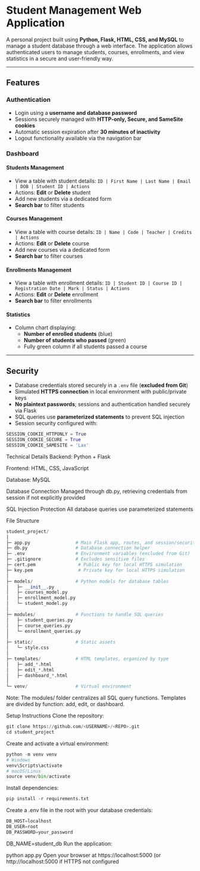 # Student Management Web Application

A personal project built using **Python, Flask, HTML, CSS, and MySQL** to manage a student database through a web interface. The application allows authenticated users to manage students, courses, enrollments, and view statistics in a secure and user-friendly way.

---

## Features

### Authentication
- Login using a **username and database password**  
- Sessions securely managed with **HTTP-only, Secure, and SameSite cookies**  
- Automatic session expiration after **30 minutes of inactivity**  
- Logout functionality available via the navigation bar  

### Dashboard

#### Students Management
- View a table with student details: `ID | First Name | Last Name | Email | DOB | Student ID | Actions`  
- Actions: **Edit** or **Delete** student  
- Add new students via a dedicated form  
- **Search bar** to filter students  

#### Courses Management
- View a table with course details: `ID | Name | Code | Teacher | Credits | Actions`  
- Actions: **Edit** or **Delete** course  
- Add new courses via a dedicated form  
- **Search bar** to filter courses  

#### Enrollments Management
- View a table with enrollment details: `ID | Student ID | Course ID | Registration Date | Mark | Status | Actions`  
- Actions: **Edit** or **Delete** enrollment  
- **Search bar** to filter enrollments  

#### Statistics
- Column chart displaying:  
  - **Number of enrolled students** (blue)  
  - **Number of students who passed** (green)  
  - Fully green column if all students passed a course  

---

## Security
- Database credentials stored securely in a `.env` file (**excluded from Git**)  
- Simulated **HTTPS connection** in local environment with public/private keys  
- **No plaintext passwords**; sessions and authentication handled securely via Flask  
- SQL queries use **parameterized statements** to prevent SQL injection  
- Session security configured with:
```python
SESSION_COOKIE_HTTPONLY = True
SESSION_COOKIE_SECURE = True
SESSION_COOKIE_SAMESITE = 'Lax'
```
Technical Details
Backend: Python + Flask

Frontend: HTML, CSS, JavaScript

Database: MySQL

Database Connection
Managed through db.py, retrieving credentials from session if not explicitly provided

SQL Injection Protection
All database queries use parameterized statements

File Structure
```python
student_project/
│
├─ app.py                 # Main Flask app, routes, and session/security configuration
├─ db.py                  # Database connection helper
├─ .env                   # Environment variables (excluded from Git)
├─ .gitignore             # Excludes sensitive files
├─ cert.pem                # Public key for local HTTPS simulation
├─ key.pem                 # Private key for local HTTPS simulation
│
├─ models/                # Python models for database tables
│   ├─ __init__.py
│   ├─ courses_model.py
│   ├─ enrollment_model.py
│   └─ student_model.py
│
├─ modules/               # Functions to handle SQL queries
│   ├─ student_queries.py
│   ├─ course_queries.py
│   └─ enrollment_queries.py
│
├─ static/                # Static assets
│   └─ style.css
│
├─ templates/             # HTML templates, organized by type
│   ├─ add_*.html
│   ├─ edit_*.html
│   ├─ dashboard_*.html
│
└─ venv/                  # Virtual environment
```
Note: The modules/ folder centralizes all SQL query functions. Templates are divided by function: add, edit, or dashboard.

Setup Instructions
Clone the repository:

```python
git clone https://github.com/<USERNAME>/<REPO>.git
cd student_project
```
Create and activate a virtual environment:

```python
python -m venv venv
# Windows
venv\Scripts\activate
# macOS/Linux
source venv/bin/activate
```
Install dependencies:

```python
pip install -r requirements.txt
```
Create a .env file in the root with your database credentials:
```python
DB_HOST=localhost
DB_USER=root
DB_PASSWORD=your_password
```
DB_NAME=student_db
Run the application:


python app.py
Open your browser at https://localhost:5000 (or http://localhost:5000 if HTTPS not configured
